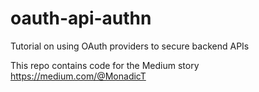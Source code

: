 # oauth-api-authn
Tutorial on using OAuth providers to secure backend APIs

This repo contains code for the Medium story https://medium.com/@MonadicT
